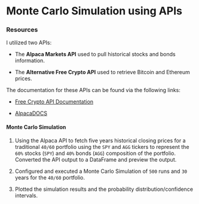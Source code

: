 # Monte Carlo Simulation using APIs


### Resources

I utilized two APIs:

* The **Alpaca Markets API** used to pull historical stocks and bonds information.  
    
* The **Alternative Free Crypto API** used to retrieve Bitcoin and Ethereum prices.

The documentation for these APIs can be found via the following links:

* [Free Crypto API Documentation](https://alternative.me/crypto/api/)

* [AlpacaDOCS](https://alpaca.markets/docs/)

#### Monte Carlo Simulation

1. Using the Alpaca API to fetch five years historical closing prices for a traditional `40/60` portfolio using the `SPY` and `AGG` tickers to represent the `60%` stocks (`SPY`) and `40%` bonds (`AGG`) composition of the portfolio. Converted the API output to a DataFrame and preview the output.

2. Configured and executed a Monte Carlo Simulation of `500` runs and `30` years for the `40/60` portfolio.

3. Plotted the simulation results and the probability distribution/confidence intervals.
